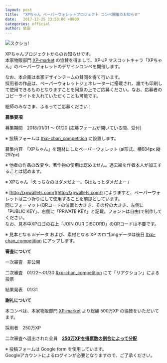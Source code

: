 ```yaml
---
layout: post
title:  "XPちゃん ペーパーウォレットプロジェクト コンペ開催のお知らせ"
date:   2017-12-25 23:50:00 +0900
categories: official
author: 依田
---  
```

![スクショ!]({{site.baseurl}}/images/XPchan_competition01.png)  

XPちゃんプロジェクトからのお知らせです。  
本家物販部門 [XP-market](https://xp.market/) の協賛を得まして、XP-JP マスコットキャラ「XPちゃん」のペーパーウォレットのデザインコンペを開催します。  

なお、本企画は本家デザインチームの賛同を得て行います。  
採用者の作品は、ペーパーウォレットジェネレーターに搭載され、誰でも印刷して使用できるものとなりますことを同意の上でご応募ください。なお、応募者のコピーライトを入れていただくことも可能です。  

絵師のみなさま、ふるってご応募ください！  


**募集要項**  

募集期間　2018/01/01 ～ 01/20 (応募フォームが開いている間、受付)  

※ 投稿フォームは [#xp-chan_competition](https://discord.gg/pW7cvPU) に設置します。  

募集内容　「XPちゃん」を題材にしたペーパーウォレット (ai形式、横684px 縦297px)  

※ 他者の作品の改変や、著作物の使用は認めません。過去絵を作者本人が加工することは認めます。  

※ XPちゃん「えっちなのはダメだよー。Gはもっとダメだよー」  

※ [http://xpwallets.com/](http://xpwallets.com/) によりますと、ペーパーウォレットは三つ折りにして使用することを前提としています。  
同じフォーマット(QRコードの位置と大きさ、その枠の大きさ、左側に「PUBLIC KEY」、右側に「PRIVATE KEY」と記載。フォントは自由)で制作してください。  
なお、見本中XPロゴの右上「JOIN OUR DISCORD」のQRコードは不要です。  

※ 見本となる aiデータ および、素材となる XP のロゴpngデータは後日 [#xp-chan_competition](https://discord.gg/pW7cvPU) にアップします。  

**審査について**  

一次審査　非公開  

二次審査　01/22～01/30 [#xp-chan_competition](https://discord.gg/pW7cvPU) にて「リアクション」による投票  

結果発表　01/31  


**謝礼について**  

本コンペは、本家物販部門 [XP-market](https://xp.market/) より総額 500万XP の協賛をいただいてます。  

採用者　250万XP  

二次審査へ選出された全員　**<u>250万XPを得票数の割合によって分配</u>**  


※ 投稿フォームは Google form を使用しています。  
Googleアカウントによるログインが必要となりますので、ご了承ください。  
